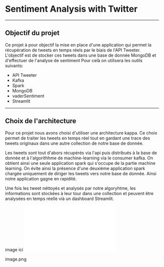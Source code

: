 # Sentiment Analysis with Twitter
***
## Objectif du projet
Ce projet à pour objectif la mise en place d'une application qui permet la récupération de tweets en temps réels par le biais de l'API Tweeter. L'objectif est de stocker ces tweets dans une base de donnée MongoDB et d'effectuer de l'analyse de sentiment  Pour celà on utilisera les outils suivants:
- API Tweeter
- Kafka
- Spark
- MongoDB
- vaderSentiment
- Streamlit
***
## Choix de l'architecture
Pour ce projet nous avons choisi d'utiliser une architecture kappa. Ce choix permet de traiter les tweets en temps réel tout en gardant une trace des tweets originaux dans une autre collection de notre base de donnée.

Les tweets sont tout d'abors récupérés via l'api puis distribués à la base de donnée et à l'algorithhme de machine-learning via le consumer kafka.
On obtient ainsi une seule application spark qui s'occupe de la partie machine learning. On évite ainsi la présence d'une deuxième application spark chargée uniquement de diriger les tweets vers notre base de donnée. Ainsi notre application gagne en rapidité.

Une fois les tweet néttoyés et analysés par notre algoryhtme, les informations sont stockées à leur tour dans une collection et peuvent être analysées en temps réelle vià un dashboard Streamlit.

image ici
![ALT](/path/image.ext)

image.png